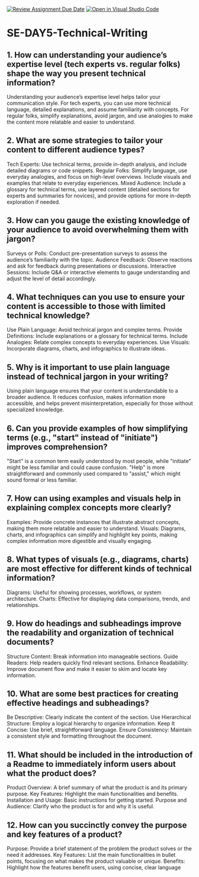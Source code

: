 [![Review Assignment Due Date](https://classroom.github.com/assets/deadline-readme-button-22041afd0340ce965d47ae6ef1cefeee28c7c493a6346c4f15d667ab976d596c.svg)](https://classroom.github.com/a/zsAR-pyY)
[![Open in Visual Studio Code](https://classroom.github.com/assets/open-in-vscode-2e0aaae1b6195c2367325f4f02e2d04e9abb55f0b24a779b69b11b9e10269abc.svg)](https://classroom.github.com/online_ide?assignment_repo_id=15707677&assignment_repo_type=AssignmentRepo)
# SE-DAY5-Technical-Writing
## 1. How can understanding your audience’s expertise level (tech experts vs. regular folks) shape the way you present technical information?
Understanding your audience’s expertise level helps tailor your communication style. For tech experts, you can use more technical language, detailed explanations, and assume familiarity with concepts. For regular folks, simplify explanations, avoid jargon, and use analogies to make the content more relatable and easier to understand.
## 2. What are some strategies to tailor your content to different audience types?
Tech Experts: Use technical terms, provide in-depth analysis, and include detailed diagrams or code snippets.
Regular Folks: Simplify language, use everyday analogies, and focus on high-level overviews. Include visuals and examples that relate to everyday experiences.
Mixed Audience: Include a glossary for technical terms, use layered content (detailed sections for experts and summaries for novices), and provide options for more in-depth exploration if needed.
## 3. How can you gauge the existing knowledge of your audience to avoid overwhelming them with jargon?
Surveys or Polls: Conduct pre-presentation surveys to assess the audience’s familiarity with the topic.
Audience Feedback: Observe reactions and ask for feedback during presentations or discussions.
Interactive Sessions: Include Q&A or interactive elements to gauge understanding and adjust the level of detail accordingly.
## 4. What techniques can you use to ensure your content is accessible to those with limited technical knowledge?
Use Plain Language: Avoid technical jargon and complex terms.
Provide Definitions: Include explanations or a glossary for technical terms.
Include Analogies: Relate complex concepts to everyday experiences.
Use Visuals: Incorporate diagrams, charts, and infographics to illustrate ideas.
## 5. Why is it important to use plain language instead of technical jargon in your writing?
Using plain language ensures that your content is understandable to a broader audience. It reduces confusion, makes information more accessible, and helps prevent misinterpretation, especially for those without specialized knowledge.
## 6. Can you provide examples of how simplifying terms (e.g., "start" instead of "initiate") improves comprehension?
"Start" is a common term easily understood by most people, while "initiate" might be less familiar and could cause confusion.
"Help" is more straightforward and commonly used compared to "assist," which might sound formal or less familiar.
## 7. How can using examples and visuals help in explaining complex concepts more clearly?
Examples: Provide concrete instances that illustrate abstract concepts, making them more relatable and easier to understand.
Visuals: Diagrams, charts, and infographics can simplify and highlight key points, making complex information more digestible and visually engaging.
## 8. What types of visuals (e.g., diagrams, charts) are most effective for different kinds of technical information?
Diagrams: Useful for showing processes, workflows, or system architecture.
Charts: Effective for displaying data comparisons, trends, and relationships.
## 9. How do headings and subheadings improve the readability and organization of technical documents?
Structure Content: Break information into manageable sections.
Guide Readers: Help readers quickly find relevant sections.
Enhance Readability: Improve document flow and make it easier to skim and locate key information.
## 10. What are some best practices for creating effective headings and subheadings?
Be Descriptive: Clearly indicate the content of the section.
Use Hierarchical Structure: Employ a logical hierarchy to organize information.
Keep It Concise: Use brief, straightforward language.
Ensure Consistency: Maintain a consistent style and formatting throughout the document.
## 11. What should be included in the introduction of a Readme to immediately inform users about what the product does?
Product Overview: A brief summary of what the product is and its primary purpose.
Key Features: Highlight the main functionalities and benefits.
Installation and Usage: Basic instructions for getting started.
Purpose and Audience: Clarify who the product is for and why it is useful.
## 12. How can you succinctly convey the purpose and key features of a product?
Purpose: Provide a brief statement of the problem the product solves or the need it addresses.
Key Features: List the main functionalities in bullet points, focusing on what makes the product valuable or unique.
Benefits: Highlight how the features benefit users, using concise, clear language
